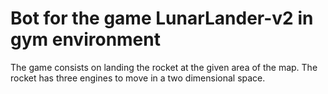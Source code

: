 # **Bot for the game LunarLander-v2 in gym environment**

The game consists on landing the rocket at the given area of the map. The rocket has three engines to move in a two dimensional space.
